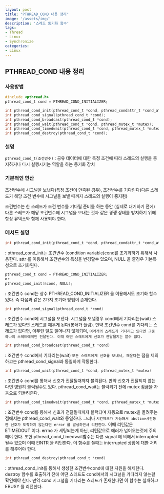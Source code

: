 ```yaml
---
layout: post
title: "PTHREAD_COND 내용 정리"
image: '/assets/img/'
description: '스레드 동기화 함수'
tags:
- Thread
- Linux
- Synchronize
categories:
- Linux
---
```


## PTHREAD_COND 내용 정리

### 사용방법

```c
#include <pthread.h>
pthread_cond_t cond = PTHREAD_COND_INITIALIZER;

int pthread_cond_init(pthread_cond_t *cond, pthread_condattr_t *cond_attr);
int pthread_cond_signal(pthread_cond_t *cond);
int pthread_cond_broadcast(pthread_cond_t *cond);
int pthread_cond_wait(pthread_cond_t *cond, pthread_mutex_t *mutex);
int pthread_cond_timedwait(pthread_cond_t *cond, pthread_mutex_t *mutex, const struct timespec *abstime);
int pthread_cond_destroy(pthread_cond_t *cond);
```

### 설명

`pthread_cond_t(조건변수)` : 공유 데이터에 대한 특정 조건에 따라 스레드의 실행을 중지하거나 다시 실행시키는 역할을 하는 동기화 장치

### 기본적인 연산
조건변수에 시그널을 보낸다(특정 조건이 만족된 경우), 조건변수를 기다린다(다른 스레드가 해당 조건 변수에 시그널을 보낼 때까지 스레드의 실행이 중지됨)

조건변수는 한 스레드가 조건 변수를 기다릴 준비를 하는 동안 (실제로 대기하기 전에) 다른 스레드가 해당 조건변수에 시그널을 보내는 것과 같은 경쟁 상태를 방지하기 위해 항상 뮤텍스와 함께 사용되야 한다.

### 메서드 설명

```c
int pthread_cond_init(pthread_cond_t *cond, pthread_condattr_t *cond_attr)
```
: pthread_cond_init는 조견변수 (condition variable)cond를 초기화하기 위해서 사용한다. attr 를 이용해서 조건변수의 특성을 변경할수 있으며, NULL 을 줄경우 기본특성으로 초기화된다.

```c
pthread_cond_t cond = PTHREAD_COND_INITIALIZER;
or
pthread_cond_init(&cond, NULL);
```
: 조건변수 cond는 상수 PTHREAD_COND_INITIALIZER 을 이용해서도 초기화 할수 있다. 즉 다음과 같은 2가지 초기화 방법이 존재한다.

```c
int pthread_cond_signal(pthread_cond_t *cond)
```
: 조건변수 cond에 시그널을 보낸다. 시그널을 보낼경우 cond에서 기다리는(wait) 스레드가 있다면 스레드를 깨우게 된다(봉쇄가 풀림). 만약 조건변수 cond를 기다리는 스레드가 없다면, 아무런 일도 일어나지 않게되며, `여러개의 스레드가 기다리고 있다면 그중 하나의 스레드에게만 전달된다. 이때 어떤 스레드에게 신호가 전달될지는 알수 없다.`

```c
int pthread_cond_broadcast(pthread_cond_t *cond)
```
: 조건변수 cond에서 기다리는(wait) `모든 스레드에게 신호를 보내서, 깨운다`는 점을 제외하고는 pthread_cond_signal과 동일하게 작동한다.

```c
int pthread_cond_wait(pthread_cond_t *cond, pthread_mutex_t *mutex)
```
: 조건변수 cond를 통해서 신호가 전달될때까지 블럭된다. 만약 신호가 전달되지 않는다면 영원히 블럭될수도 있다. pthread_cond_wait는 블럭되기 전에 mutex 잠금을 자동으로 되돌려준다.

```c
int pthread_cond_timedwait(pthread_cond_t *cond, pthread_mutex_t *mutex, const struct timespec *abstime)
```
: 조건변수 cond를 통해서 신호가 전달될때까지 블럭되며 자동으로 mutex을 돌려주는 점에서는 pthread_cond_wait와 동일하다. 그러나 `시간체크가 가능해서 abstime시간동안 신호가 도착하지 않는다면 error 를 발생하면서 리턴한다.` 이때 리턴값은 ETIMEDOUT 이다. errno 가 세팅되는게 아닌, 리턴값으로 에러가 넘어오는것에 주의해야 한다.
또한 pthread_cond_timedwait함수는 다른 signal 에 의해서 interrupted 될수 있으며 이때 EINTR 을 리턴한다. 이 함수를 쓸때는 interrupted 상황에 대한 처리를 해주어야 한다.

```c
int pthread_cond_destroy(pthread_cond_t *cond)
```
: pthread_cond_init를 통해서 생성한 조건변수cond에 대한 자원을 해제한다. destroy 함수를 호출하기 전에 어떤 스레드도 cond에서의 시그널을 기다리지 않는걸 확인해야 한다. 만약 cond 시그널을 기다리는 스레드가 존재한다면 이 함수는 실패하고 EBUSY 를 리턴한다.
